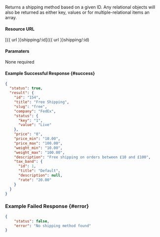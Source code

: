 <!--
@title GET shipping/:id
@author Moltin Ltd
@description Returns a shipping method of the given ID

@sidebar 1
@family Shipping
@rate No
@auth Yes
@format JSON
@http GET
@version beta
-->
Returns a shipping method based on a given ID. Any relational objects will also be returned as either key, values or for multiple-relational items an array.


#### Resource URL
[{{ url }}shipping/:id]({{ url }}shipping/:id)


#### Paramaters
None required

<!--code-->
#### Example Successful Response    {#success}
``` json
{
  "status": true,
  "result": {
    "id": "154",
    "title": "Free Shipping",
    "slug": "free",
    "company": "FedEx",
    "status": {
      "key": "1",
      "value": "Live"
    },
    "price": "0",
    "price_min": "10.00",
    "price_max": "100.00",
    "weight_min": "10.00",
    "weight_max": "100.00",
    "description": "Free shipping on orders between £10 and £100",
    "tax_band": {
      "id": 1,
      "title": "Default",
      "description": null,
      "rate": "20.00"
    }
  }
}
```


### Example Failed Response  {#error}
``` json
{
    "status": false,
    "error": "No shipping method found"
}
```
<!--/code-->
